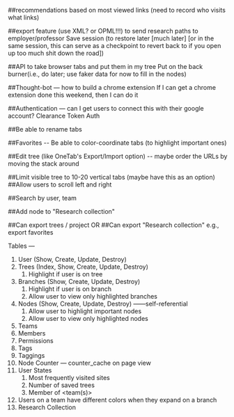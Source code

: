 ##recommendations based on most viewed links (need to record who visits what links)

##export feature (use XML? or OPML!!!) to send research paths to employer/professor
	Save session (to restore later [much later] [or in the same session, this can serve as a checkpoint to revert back to if you open up too much shit down the road])

##API to take browser tabs and put them in my tree
	Put on the back burner(i.e., do later; use faker data for now to fill in the nodes)

##Thought-bot — how to build a chrome extension
	If I can get a chrome extension done this weekend, then I can do it

##Authentication — can I get users to connect this with their google account?
	Clearance
	Token Auth

##Be able to rename tabs

##Favorites -- Be able to color-coordinate tabs (to highlight important ones)


##Edit tree (like OneTab's Export/Import option) -- maybe order the URLs by moving the stack around

##Limit visible tree to 10-20 vertical tabs (maybe have this as an option)
##Allow users to scroll left and right

##Search by user, team

##Add node to "Research collection"

##Can export trees / project
	OR
##Can export "Research collection" e.g., export favorites


Tables —
1. User (Show, Create, Update, Destroy)
2. Trees (Index, Show, Create, Update, Destroy)
    1. Highlight if user is on tree
3. Branches (Show, Create, Update, Destroy)
    1. Highlight if user is on branch
    2. Allow user to view only highlighted branches
4. Nodes (Show, Create, Update, Destroy) ——self-referential
    1. Allow user to highlight important nodes
    2. Allow user to view only highlighted nodes
5. Teams
6. Members
7. Permissions
8. Tags
9. Taggings
10. Node Counter — counter_cache on page view
11. User States
    1. Most frequently visited sites
    2. Number of saved trees
    3. Member of <team(s)>
12. Users on a team have different colors when they expand on a branch
13. Research Collection

